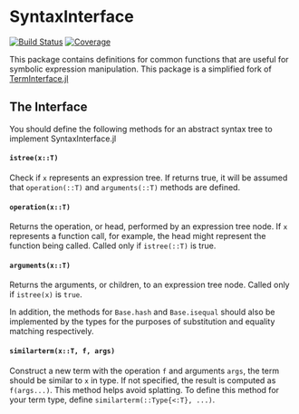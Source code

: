 # SyntaxInterface

[![Build Status](https://github.com/peterahrens/SyntaxInterface.jl/actions/workflows/ci.yml/badge.svg?branch=main)](https://github.com/peterahrens/SyntaxInterface.jl/actions/workflows/ci.yml?query=branch%3Amain)
[![Coverage](https://codecov.io/gh/peterahrens/SyntaxInterface.jl/branch/main/graph/badge.svg)](https://codecov.io/gh/peterahrens/SyntaxInterface.jl)

This package contains definitions for common functions that are useful for
symbolic expression manipulation. This package is a simplified fork of
[TermInterface.jl](https://github.com/JuliaSymbolics/TermInterface.jl)

## The Interface
You should define the following methods for an abstract syntax tree to implement SyntaxInterface.jl

#### `istree(x::T)`

Check if `x` represents an expression tree. If returns true, it will be assumed
that `operation(::T)` and `arguments(::T)` methods are defined.

#### `operation(x::T)`

Returns the operation, or head, performed by an expression tree node. If `x` represents a function call, for example, the head might represent
the function being called. Called
only if `istree(::T)` is true. 

#### `arguments(x::T)`

Returns the arguments, or children, to an expression tree node. Called only if `istree(x)` is `true`. 

In addition, the methods for `Base.hash` and `Base.isequal` should also be implemented by the types for the purposes of substitution and equality matching respectively.

#### `similarterm(x::T, f, args)`

Construct a new term with the operation `f` and arguments `args`, the term
should be similar to `x` in type. If not specified, the result is computed as
`f(args...)`. This method helps avoid splatting. To define this method for your
term type, define `similarterm(::Type{<:T}, ...)`.
